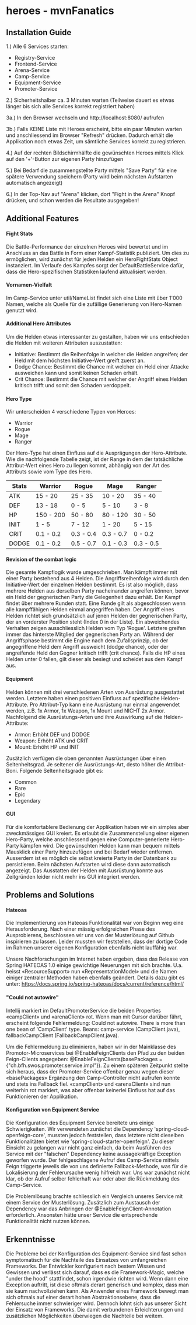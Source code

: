 # heroes - mvnFanatics

## Installation Guide
1.) Alle 6 Services starten:
- Registry-Service
- Frontend-Service
- Arena-Service
- Camp-Service
- Equipment-Service
- Promoter-Service

2.) Sicherheitshalber ca. 3 Minuten warten (Teilweise dauert es etwas länger bis sich alle Services korrekt registriert haben)

3a.) In den Browser wechseln und http://localhost:8080/ aufrufen

3b.) Falls KEINE Liste mit Heroes erscheint, bitte ein paar Minuten warten und anschliessend im Browser "Refresh" drücken. Dadurch erhält die Applikation noch etwas Zeit, um sämtliche Services korrekt zu registrieren.

4.) Auf der rechten Bildschirmhälfte die gewünschten Heroes mittels Klick auf den '+'-Button zur eigenen Party hinzufügen

5.) Bei Bedarf die zusammengstellte Party mittels "Save Party" für eine spätere Verwendung speichern (Party wird beim nächsten Aufstarten automatisch angezeigt)

6.) In der Top-Nav auf "Arena" klicken, dort "Fight in the Arena" Knopf drücken, und schon werden die Resultate ausgegeben!


## Additional Features

#### Fight Stats
Die Battle-Performance der einzelnen Heroes wird bewertet und im Anschluss an das Battle in Form einer Kampf-Statistik publiziert. Um dies zu ermöglichen, wird zunächst für jeden Helden ein HeroFightStats Object instanziert. Im Verlaufe des Kampfes sorgt der DefaultBattleService dafür, dass die Hero-spezifischen Statistiken laufend aktualisiert werden.

#### Vornamen-Vielfalt
Im Camp-Service unter util/NameList findet sich eine Liste mit über 1'000 Namen, welche als Quelle für die zufällige Generierung von Hero-Namen genutzt wird.

#### Additional Hero Attributes
Um die Helden etwas interessanter zu gestalten, haben wir uns entschieden die Helden mit weiteren Attributen auszustatten:
- Initiative: Bestimmt die Reihenfolge in welcher die Helden angreifen; der Held mit dem höchsten Initiative-Wert greift zuerst an.
- Dodge Chance: Bestimmt die Chance mit welcher ein Held einer Attacke ausweichen kann und somit keinen Schaden erhält.
- Crit Chance: Bestimmt die Chance mit welcher der Angriff eines Helden kritisch trifft und somit den Schaden verdoppelt.

#### Hero Type
Wir unterscheiden 4 verschiedene Typen von Heroes:
- Warrior
- Rogue
- Mage
- Ranger

Der Hero-Type hat einen Einfluss auf die Ausprägungen der Hero-Attribute. Wie die nachfolgende Tabelle zeigt, ist der Range in dem der tatsächliche Attribut-Wert eines Hero zu liegen kommt, abhängig von der Art des Attributs sowie vom Type des Hero.

| Stats | Warrior   | Rogue     | Mage        | Ranger    |
| ----- | --------- | --------- | ----------- | --------- |
| ATK   | 15 - 20   | 25 - 35   | 10 - 20     | 35 - 40   |
| DEF   | 13 - 18   | 0 - 5     | 5 - 10      | 3 - 8     |
| HP    | 150 - 200 | 50 - 80   | 80 - 120    | 30 - 50   |
| INIT  | 1 - 5     | 7 - 12    | 1 - 20      | 5 - 15    |
| CRIT  | 0.1 - 0.2 | 0.3 - 0.4 | 0.3 - 0.7   | 0 - 0.2   |
| DODGE | 0.1 - 0.2 | 0.5 - 0.7 | 0.1 - 0.3   | 0.3 - 0.5 |

#### Revision of the combat logic
Die gesamte Kampflogik wurde umgeschrieben. Man kämpft immer mit einer Party bestehend aus 4 Helden. Die Angriffsreihenfolge wird durch den Initiative-Wert der einzelnen Helden bestimmt. Es ist also möglich, dass mehrere Helden aus derselben Party nacheinander angreifen können, bevor ein Held der gegnerischen Party die Gelegenheit dazu erhält. Der Kampf findet über mehrere Runden statt. Eine Runde gilt als abgeschlossen wenn alle kampffähigen Helden einmal angegriffen haben.
Der Angriff eines Helden richtet sich grundsätzlich auf jenen Helden der gegnerischen Party, der an vorderster Position steht (Index 0 in der Liste). Ein abweichendes Verhalten zeigen ausschliesslich Helden vom Typ 'Rogue'. Letztere greifen immer das hinterste Mitglied der gegnerischen Party an. Während der Angriffsphase bestimmt die Engine nach dem Zufallsprinzip, ob der angegriffene Held dem Angriff ausweicht (dodge chance), oder der angreifende Held den Gegner kritisch trifft (crit chance). Falls die HP eines Helden unter 0 fallen, gilt dieser als besiegt und scheidet aus dem Kampf aus.

#### Equipment
Helden können mit drei verschiedenen Arten von Ausrüstung ausgestattet werden. Letztere haben einen positiven Einfluss auf spezifische Helden-Attribute. Pro Attribut-Typ kann eine Ausrüstung nur einmal angewendet werden, z.B. 1x Armor, 1x Weapon, 1x Mount und NICHT 2x Armor. Nachfolgend die Ausrüstungs-Arten und ihre Auswirkung auf die Helden-Attribute:
- Armor: Erhöht DEF und DODGE
- Weapon: Erhöht ATK und CRIT
- Mount: Erhöht HP und INIT

Zusätzlich verfügen die oben genannten Ausrüstungen über einen Seltenheitsgrad. Je seltener die Ausrüstungs-Art, desto höher die Attribut-Boni. Folgende Seltenheitsgrade gibt es:
- Common
- Rare
- Epic
- Legendary

#### GUI
Für die komfortablere Bedienung der Applikation haben wir ein simples aber zweckmässiges GUI kreiert. Es erlaubt die Zusammenstellung einer eigenen Hero-Party, welche anschliessend gegen eine Computer-generierte Hero-Party kämpfen wird. Die gewünschten Helden kann man bequem mittels Mausklick einer Party hinzuzufügen und bei Bedarf wieder entfernen. Ausserdem ist es möglich die selbst kreierte Party in der Datenbank zu persistieren. Beim nächsten Aufstarten wird diese dann automatisch angezeigt. Das Ausstatten der Helden mit Ausrüstung konnte aus Zeitgründen leider nicht mehr ins GUI integriert werden.

## Problems and Solutions

#### Hateoas
Die Implementierung von Hateoas Funktionalität war von Beginn weg eine Herausforderung. Nach einer mässig erfolgreichen Phase des Ausprobierens, beschlossen wir uns von der Musterlösung auf Github inspirieren zu lassen. Leider mussten wir feststellen, dass der dortige Code im Rahmen unserer eigenen Konfiguration ebenfalls nicht lauffähig war.

Unsere Nachforschungen im Internet haben ergeben, dass das Release von Spring HATEOAS 1.0 einige gewichtige Neuerungen mit sich brachte. U.a. heisst «ResourceSupport» nun «RepresentationModel» und die Namen einiger zentraler Methoden haben ebenfalls geändert. Details dazu gibt es unter: https://docs.spring.io/spring-hateoas/docs/current/reference/html/

#### "Could not autowire"
Intellij markiert im DefaultPromoterService die beiden Properties «campClient» und «arenaClient» rot. Wenn man mit Cursor darüber fährt, erscheint folgende Fehlermeldung:
Could not autowire. There is more than one bean of 'CampClient' type. Beans: camp-service   (CampClient.java), fallbackCampClient  (FallbackCampClient.java).

Um die Fehlermeldung zu eliminieren, haben wir in der Mainklasse des Promotor-Microservices bei @EnableFeignClients den Pfad zu den beiden Feign-Clients angegeben: @EnableFeignClients(basePackages = {"ch.bfh.swos.promoter.service.impl"}).
Zu einem späteren Zeitpunkt stellte sich heraus, dass der Promoter-Service offenbar genau wegen dieser «basePackages» Ergänzung den Camp-Controller nicht aufrufen konnte und stets ins Fallback fiel. «campClient» und «arenaClient» sind nun weiterhin rot markiert, was aber offenbar keinerlei Einfluss hat auf das Funktionieren der Applikation.

#### Konfiguration von Equipment Service
Die Konfiguration des Equipment Service bereitete uns einige Schwierigkeiten. Wir verwendeten zunächst die Dependency 'spring-cloud-openfeign-core', mussten jedoch feststellen, dass letztere nicht dieselben Funktionalitäten bietet wie 'spring-cloud-starter-openfeign'. Zu dieser Einsicht zu gelangen war nicht ganz einfach, da beim Ausführen des Service mit der "falschen" Dependency keine aussagekräftige Exception geworfen wurde. Der fehlgeschlagene Aufruf des Camp-Service mittels Feign triggerte jeweils die von uns definierte Fallback-Methode, was für die Lokalisierung der Fehlerursache wenig hilfreich war. Uns war zunächst nicht klar, ob der Aufruf selber fehlerhaft war oder aber die Rückmeldung des Camp-Service.

Die Problemlösung brachte schliesslich ein Vergleich unseres Service mit einem Service der Musterlösung. Zusätzlich zum Austausch der Dependency war das Anbringen der @EnableFeignClient-Annotation erforderlich. Ansonsten hätte unser Service die entsprechende Funktionalität nicht nutzen können.


## Erkenntnisse
Die Probleme bei der Konfiguration des Equipment-Service sind fast schon symptomatisch für die Nachteile des Einsatzes von umfangreichen Frameworks. Der Entwickler konfiguriert nach bestem Wissen und Gewissen und verlässt sich darauf, dass es die Framework-Magic, welche "under the hood" stattfindet, schon irgendwie richten wird. Wenn dann eine Exception auftritt, ist diese oftmals derart generisch und komplex, dass man sie kaum nachvollziehen kann. Als Anwender eines Framework bewegt man sich oftmals auf einer derart hohen Abstraktionsebene, dass die Fehlersuche immer schwieriger wird.
Dennoch lohnt sich aus unserer Sicht der Einsatz von Frameworks. Die damit verbundenen Erleichterungen und zusätzlichen Möglichkeiten überwiegen die Nachteile bei weitem.

